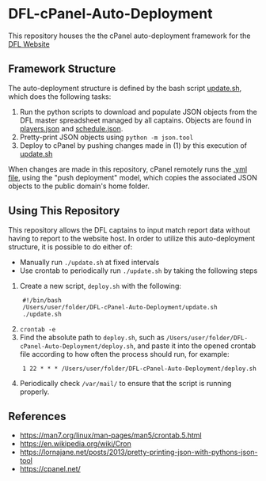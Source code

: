 # DFL-cPanel-Auto-Deployment
This repository houses the the cPanel auto-deployment framework for the [DFL Website](http://foyausa.org/index.html)

## Framework Structure
The auto-deployment structure is defined by the bash script [update.sh](./update.sh), which does the following tasks:
1. Run the python scripts to download and populate JSON objects from the DFL master spreadsheet managed by all captains. Objects are found in [players.json](./players.json) and [schedule.json](./schedule.json).
2. Pretty-print JSON objects using `python -m json.tool`
3. Deploy to cPanel by pushing changes made in (1) by this execution of [update.sh](./update.sh)

When changes are made in this repository, cPanel remotely runs the [.yml file](./.cpanel.yml), using the "push deployment" model, which copies the associated JSON objects to the public domain's home folder.

## Using This Repository
This repository allows the DFL captains to input match report data without having to report to the website host. In order to utilize this auto-deployment structure, it is possible to do either of:
* Manually run `./update.sh` at fixed intervals
* Use crontab to periodically run `./update.sh` by taking the following steps
1. Create a new script, `deploy.sh` with the following:
```
    #!/bin/bash
    /Users/user/folder/DFL-cPanel-Auto-Deployment/update.sh
    ./update.sh
```
  2. `crontab -e`
  3. Find the absolute path to `deploy.sh`, such as `/Users/user/folder/DFL-cPanel-Auto-Deployment/deploy.sh`, and paste it into the opened crontab file according to how often the process should run, for example:

```
    1 22 * * * /Users/user/folder/DFL-cPanel-Auto-Deployment/deploy.sh
```
  4. Periodically check `/var/mail/` to ensure that the script is running properly.

## References
* https://man7.org/linux/man-pages/man5/crontab.5.html
* https://en.wikipedia.org/wiki/Cron
* https://lornajane.net/posts/2013/pretty-printing-json-with-pythons-json-tool
* https://cpanel.net/
